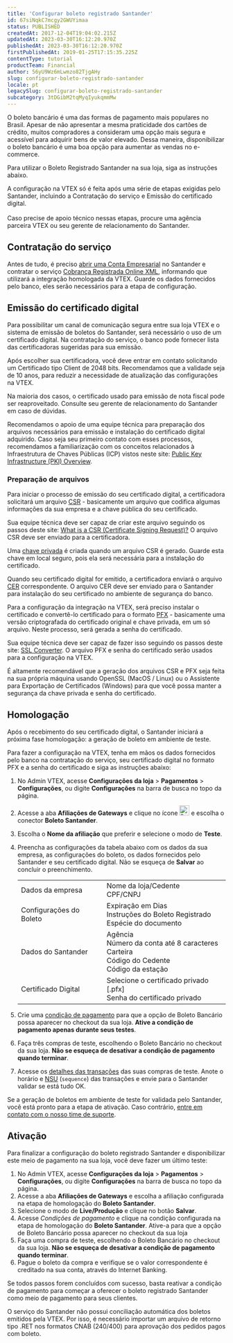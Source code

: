 ```yaml
---
title: 'Configurar boleto registrado Santander'
id: 67siNqkC7mcgy2GWUYimaa
status: PUBLISHED
createdAt: 2017-12-04T19:04:02.215Z
updatedAt: 2023-03-30T16:12:20.970Z
publishedAt: 2023-03-30T16:12:20.970Z
firstPublishedAt: 2019-01-25T17:15:35.225Z
contentType: tutorial
productTeam: Financial
author: 56yU9Wz6mLwmzo82TjgAHy
slug: configurar-boleto-registrado-santander
locale: pt
legacySlug: configurar-boleto-registrado-santander
subcategory: 3tDGibM2tqMyqIyukqmmMw
---
```


O boleto bancário é uma das formas de pagamento mais populares no Brasil. Apesar de não apresentar a mesma praticidade dos cartões de crédito, muitos compradores a consideram uma opção mais segura e acessível para adquirir bens de valor elevado. Dessa maneira, disponibilizar o boleto bancário é uma boa opção para aumentar as vendas no e-commerce.

Para utilizar o Boleto Registrado Santander na sua loja, siga as instruções abaixo.

<div class="alert alert-warning">
A configuração na VTEX só é feita após uma série de etapas exigidas pelo Santander, incluindo a Contratação do serviço e Emissão do certificado digital.<br/><br/>Caso precise de apoio técnico nessas etapas, procure uma agência parceira VTEX ou seu gerente de relacionamento do Santander.</div>

## Contratação do serviço
Antes de tudo, é preciso [abrir uma Conta Empresarial](https://www.santander.com.br/conta-pessoa-juridica "abrir uma conta empresarial") no Santander e contratar o serviço [Cobrança Registrada Online XML](https://www.santander.com.br/servicos-financeiros/solucoes-de-recebimento/cobrancas "Cobrança Registrada Online XML"), informando que utilizará a integração homologada da VTEX. Guarde os dados fornecidos pelo banco, eles serão necessários para a etapa de configuração.

## Emissão do certificado digital
Para possibilitar um canal de comunicação segura entre sua loja VTEX e o sistema de emissão de boletos do Santander, será necessário o uso de um certificado digital. Na contratação do serviço, o banco pode fornecer lista das certificadoras sugeridas para sua emissão. 

Após escolher sua certificadora, você deve entrar em contato solicitando um Certificado tipo Client de 2048 bits. Recomendamos que a validade seja de 10 anos, para reduzir a necessidade de atualização das configurações na VTEX. 

<div class="alert alert-info">
Na maioria dos casos, o certificado usado para emissão de nota fiscal pode ser reaproveitado. Consulte seu gerente de relacionamento do Santander em caso de dúvidas.
</div>

Recomendamos o apoio de uma equipe técnica para preparação dos arquivos necessários para emissão e instalação do certificado digital adquirido. Caso seja seu primeiro contato com esses processos, recomendamos a familiarização com os conceitos relacionados à Infraestrutura de Chaves Públicas (ICP) vistos neste site: [Public Key Infrastructure (PKI) Overview](https://www.sslshopper.com/public-key-infrastructure-pki-overview.html "Public Key Infrastructure (PKI) Overview").

### Preparação de arquivos
Para iniciar o processo de emissão do seu certificado digital, a certificadora solicitará um arquivo [CSR](https://www.file-extension.info/pt/format/CSR "CSR") - basicamente um arquivo que codifica algumas informações da sua empresa e a chave pública do seu certificado. 

Sua equipe técnica deve ser capaz de criar este arquivo seguindo os passos deste site: [What is a CSR (Certificate Signing Request)?](https://www.sslshopper.com/what-is-a-csr-certificate-signing-request.html "What is a CSR (Certificate Signing Request)?") O arquivo CSR deve ser enviado para a certificadora.

<div class="alert alert-warning">
Uma <a href="https://www.ssls.com/knowledgebase/how-can-i-find-the-private-key-for-my-ssl-certificate/">chave privada</a> é criada quando um arquivo CSR é gerado. Guarde esta chave em local seguro, pois ela será necessária para a instalação do certificado.
</div>

Quando seu certificado digital for emitido, a certificadora enviará o arquivo [CER](https://www.file-extension.info/pt/format/cer "CER") correspondente. O arquivo CER deve ser enviado para o Santander para instalação do seu certificado no ambiente de segurança do banco.

Para a configuração da integração na VTEX, será preciso instalar o certificado e convertê-lo certificado para o formato [PFX](https://www.file-extension.info/pt/format/pfx "PFX") - basicamente uma versão criptografada do certificado original e chave privada, em um só arquivo. Neste processo, será gerada a senha do certificado. 

Sua equipe técnica deve ser capaz de fazer isso seguindo os passos deste site: [SSL Converter](https://www.sslshopper.com/ssl-converter.html "SSL Converter"). O arquivo PFX e senha do certificado serão usados para a configuração na VTEX. 

<div class="alert alert-warning">
É altamente recomendável que a geração dos arquivos CSR e PFX seja feita na sua própria máquina usando OpenSSL (MacOS / Linux) ou o Assistente para Exportação de Certificados (Windows) para que você possa manter a segurança da chave privada e senha do certificado.
</div>

## Homologação

Após o recebimento do seu certificado digital, o Santander iniciará a próxima fase homologação: a geração de boleto em ambiente de teste. 

Para fazer a configuração na VTEX, tenha em mãos os dados fornecidos pelo banco na contratação do serviço, seu certificado digital no formato PFX e a senha do certificado e siga as instruções abaixo:

1. No Admin VTEX, acesse **Configurações da loja** > **Pagamentos** > **Configurações**, ou digite **Configurações** na barra de busca no topo da página.
2. Acesse a aba **Afiliações de Gateways** e clique no ícone <img src="https://images.ctfassets.net/alneenqid6w5/4oUB04BWtdR3i6mYdYISFX/a47b099664e386416b0962c13ee00ddc/image1.png" alt="Botão verde de afiliação" style="width: 23px;" /> e escolha o conector __Boleto Santander__.
3. Escolha o __Nome da afiliação__ que preferir e selecione o modo de __Teste__.
4. Preencha as configurações da tabela abaixo com os dados da sua empresa, as configurações do boleto, os dados fornecidos pelo Santander e seu certificado digital. Não se esqueça de __Salvar__ ao concluir o preenchimento.

    | | |
    |-------------------------|---------------------------------------------------------------------------------------------------|
    | Dados da empresa        | Nome da loja/Cedente<br>CPF/CNPJ                                                                  |
    | Configurações do Boleto | Expiração em Dias<br>Instruções do Boleto Registrado<br>Espécie do documento                      |
    | Dados do Santander      | Agência<br>Número da conta até 8 caracteres<br>Carteira<br>Código do Cedente<br>Código da estação |
    | Certificado Digital     | Selecione o certificado privado [.pfx]<br>Senha do certificado privado                            |

4. Crie uma [condição de pagamento](https://help.vtex.com/pt/tracks/pagamentos--6GAS7ZzGAm7AGoEAwDbwJG/6bzGxlz4inf8sKmvZ1c7i3 "condição de pagamento") para que a opção de Boleto Bancário possa aparecer no checkout da sua loja. __Ative a condição de pagamento apenas durante seus testes__.
5. Faça três compras de teste, escolhendo o Boleto Bancário no checkout da sua loja. __Não se esqueça de desativar a condição de pagamento quando terminar__.
6. Acesse os [detalhes das transações](https://help.vtex.com/pt/tracks/pagamentos--6GAS7ZzGAm7AGoEAwDbwJG/3Nt40DMEWkvhlpaL5PlBy "detalhes das transações ") das suas compras de teste. Anote o horário e [NSU](https://help.vtex.com/pt/tutorial/como-achar-nsu-e-tid-do-pedido--frequentlyAskedQuestions_477 "NSU") (`sequence`) das transações e envie para o Santander validar se está tudo OK.

Se a geração de boletos em ambiente de teste for validada pelo Santander, você está pronto para a etapa de ativação. Caso contrário, [entre em contato com o nosso time de suporte](https://help.vtex.com/pt/tutorial/abrir-chamados-para-o-suporte-vtex--16yOEqpO32UQYygSmMSSAM "entre em contato com o nosso time de suporte").

## Ativação

Para finalizar a configuração do boleto registrado Santander e disponibilizar este meio de pagamento na sua loja, você deve fazer um último teste:

1. No Admin VTEX, acesse **Configurações da loja** > **Pagamentos** > **Configurações**, ou digite **Configurações** na barra de busca no topo da página.
2. Acesse a aba **Afiliações de Gateways** e escolha a afiliação configurada na etapa de homologação do __Boleto Santander__.
3. Selecione o modo de __Live/Produção__ e clique no botão __Salvar__.
4. Acesse *Condições de pagamento* e clique na condição configurada na etapa de homologação do __Boleto Santander__. Ative-a para que a opção de Boleto Bancário possa aparecer no checkout da sua loja
5. Faça uma compra de teste, escolhendo o Boleto Bancário no checkout da sua loja. __Não se esqueça de desativar a condição de pagamento quando terminar__.
6. Pague o boleto da compra e verifique se o valor correspondente é creditado na sua conta, através do Internet Banking.

Se todos passos forem concluídos com sucesso, basta reativar a condição de pagamento para começar a oferecer o boleto registrado Santander como meio de pagamento para seus clientes.

<div class="alert alert-info">
O serviço do Santander não possui conciliação automática dos boletos emitidos pela VTEX. Por isso, é necessário importar um arquivo de retorno tipo .RET nos formatos CNAB (240/400) para aprovação dos pedidos pagos com boleto.
</div>
